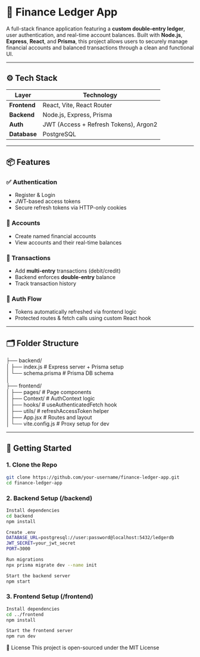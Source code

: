 # 💸 Finance Ledger App

A full-stack finance application featuring a **custom double-entry ledger**, user authentication, and real-time account balances. Built with **Node.js**, **Express**, **React**, and **Prisma**, this project allows users to securely manage financial accounts and balanced transactions through a clean and functional UI.

---

## ⚙️ Tech Stack

| Layer       | Technology               |
|-------------|---------------------------|
| **Frontend**| React, Vite, React Router |
| **Backend** | Node.js, Express, Prisma  |
| **Auth**    | JWT (Access + Refresh Tokens), Argon2 |
| **Database**| PostgreSQL                |

---

## 📦 Features

### ✅ Authentication
- Register & Login
- JWT-based access tokens
- Secure refresh tokens via HTTP-only cookies

### 📘 Accounts
- Create named financial accounts
- View accounts and their real-time balances

### 🔄 Transactions
- Add **multi-entry** transactions (debit/credit)
- Backend enforces **double-entry** balance
- Track transaction history

### 🔐 Auth Flow
- Tokens automatically refreshed via frontend logic
- Protected routes & fetch calls using custom React hook

---

## 🗂️ Folder Structure  
├── backend/  
│ ├── index.js # Express server + Prisma setup  
│ └── schema.prisma # Prisma DB schema  
│  
├── frontend/  
│ ├── pages/ # Page components  
│ ├── Context/ # AuthContext logic  
│ ├── hooks/ # useAuthenticatedFetch hook  
│ ├── utils/ # refreshAccessToken helper  
│ ├── App.jsx # Routes and layout  
│ └── vite.config.js # Proxy setup for dev  


---

## 🚀 Getting Started

### 1. Clone the Repo

```bash
git clone https://github.com/your-username/finance-ledger-app.git
cd finance-ledger-app
```
### 2. Backend Setup (/backend)
```bash
Install dependencies
cd backend
npm install

Create .env
DATABASE_URL=postgresql://user:password@localhost:5432/ledgerdb
JWT_SECRET=your_jwt_secret
PORT=3000

Run migrations
npx prisma migrate dev --name init

Start the backend server
npm start
```

### 3. Frontend Setup (/frontend)
```bash
Install dependencies
cd ../frontend
npm install

Start the frontend server
npm run dev
```

📃 License
This project is open-sourced under the MIT License

